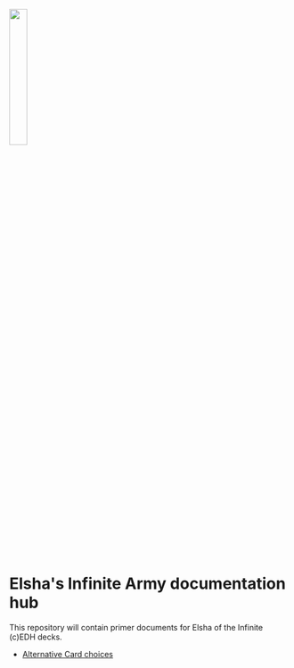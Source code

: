 [<img src="https://c1.scryfall.com/file/scryfall-cards/large/front/3/b/3b977c0b-07a1-4d16-9fdd-fc0563e0b68e.jpg?1568003657" width="25%" height="25%"/>](https://scryfall.com/card/c19/40/elsha-of-the-infinite)

# Elsha's Infinite Army documentation hub

This repository will contain primer documents for Elsha of the Infinite (c)EDH decks.

* [Alternative Card choices](alternative-cards.md)

